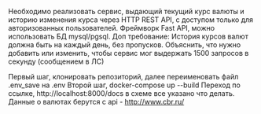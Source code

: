 Необходимо реализовать сервис, выдающий текущий курс валюты и историю изменения курса через HTTP REST API, с доступом только для авторизованных пользователей.
Фреймворк Fast API, можно использовать БД mysql/pgsql.
Доп требование:
История курсов валют должна быть на каждый день, без пропусков.
Объяснить, что нужно добавить или изменить, чтобы сервис мог выдержать 1500 запросов в секунду (сообщением в ЛС)

Первый шаг, клонировать репозиторий, далее переименовать файл .env_save на .env
Второй шаг, docker-compose up --build 
Переход по ссылке, http://localhost:8000/docs
в схеме все указано что делать.
Данные о валютах берутся с api - http://www.cbr.ru/
